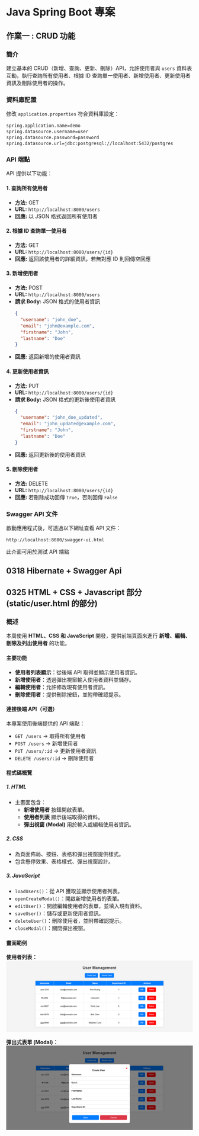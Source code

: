 # Java Spring Boot 專案

## 作業一 : CRUD 功能

### 簡介
建立基本的 CRUD（新增、查詢、更新、刪除）API，允許使用者與 `users` 資料表互動，執行查詢所有使用者、根據 ID 查詢單一使用者、新增使用者、更新使用者資訊及刪除使用者的操作。


### 資料庫配置
修改 `application.properties` 符合資料庫設定：
```
spring.application.name=demo
spring.datasource.username=user
spring.datasource.password=password
spring.datasource.url=jdbc:postgresql://localhost:5432/postgres
```
### API 端點
API 提供以下功能：

#### 1. 查詢所有使用者
- **方法:** GET
- **URL:** `http://localhost:8080/users`
- **回應:** 以 JSON 格式返回所有使用者

#### 2. 根據 ID 查詢單一使用者
- **方法:** GET
- **URL:** `http://localhost:8080/users/{id}`
- **回應:** 返回該使用者的詳細資訊，若無對應 ID 則回傳空回應

#### 3. 新增使用者
- **方法:** POST
- **URL:** `http://localhost:8080/users`
- **請求 Body:** JSON 格式的使用者資訊
  ```json
  {
    "username": "john_doe",
    "email": "john@example.com",
    "firstname": "John",
    "lastname": "Doe"
  }
  ```
- **回應:** 返回新增的使用者資訊

#### 4. 更新使用者資訊
- **方法:** PUT
- **URL:** `http://localhost:8080/users/{id}`
- **請求 Body:** JSON 格式的更新後使用者資訊
  ```json
  {
    "username": "john_doe_updated",
    "email": "john_updated@example.com",
    "firstname": "John",
    "lastname": "Doe"
  }
  ```
- **回應:** 返回更新後的使用者資訊

#### 5. 刪除使用者
- **方法:** DELETE
- **URL:** `http://localhost:8080/users/{id}`
- **回應:** 若刪除成功回傳 `True`，否則回傳 `False`

### Swagger API 文件
啟動應用程式後，可透過以下網址查看 API 文件：
```
http://localhost:8080/swagger-ui.html
```
此介面可用於測試 API 端點

## 0318 Hibernate + Swagger Api

## 0325 HTML + CSS + Javascript 部分 (static/user.html 的部分)
### 概述
本周使用 **HTML、CSS 和 JavaScript** 開發，提供前端頁面來進行 **新增、編輯、刪除及列出使用者** 的功能。

#### 主要功能
- **使用者列表顯示**：從後端 API 取得並顯示使用者資訊。
- **新增使用者**：透過彈出視窗輸入使用者資料並儲存。
- **編輯使用者**：允許修改現有使用者資訊。
- **刪除使用者**：提供刪除按鈕，並附帶確認提示。

#### 連接後端 API（可選）
本專案使用後端提供的 API 端點：
- `GET /users` → 取得所有使用者
- `POST /users` → 新增使用者
- `PUT /users/:id` → 更新使用者資訊
- `DELETE /users/:id` → 刪除使用者

#### 程式碼概覽
##### 1. **HTML**
- 主畫面包含：
  - **新增使用者** 按鈕開啟表單。
  - **使用者列表** 顯示後端取得的資料。
  - **彈出視窗 (Modal)** 用於輸入或編輯使用者資訊。

##### 2. **CSS**
- 為頁面佈局、按鈕、表格和彈出視窗提供樣式。
- 包含懸停效果、表格樣式、彈出視窗設計。

##### 3. **JavaScript**
- `loadUsers()`：從 API 獲取並顯示使用者列表。
- `openCreateModal()`：開啟新增使用者的表單。
- `editUser()`：開啟編輯使用者的表單，並填入現有資料。
- `saveUser()`：儲存或更新使用者資訊。
- `deleteUser()`：刪除使用者，並附帶確認提示。
- `closeModal()`：關閉彈出視窗。

#### 畫面範例
**使用者列表：**
![0325_Result](src/main/resources/photo/0325.png)

**彈出式表單 (Modal)：**
![0325_Pop](src/main/resources/photo/0325_pop.png)
